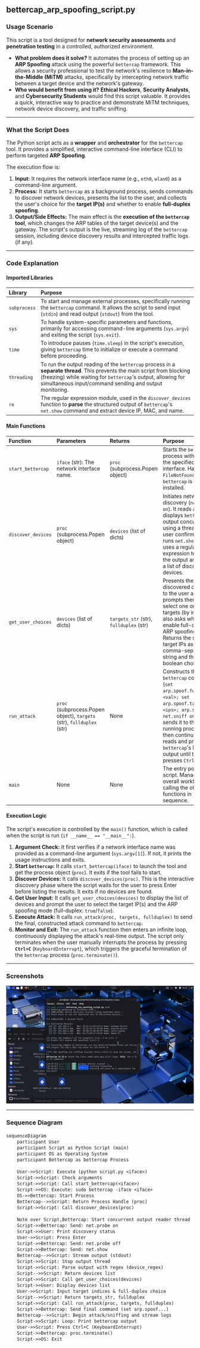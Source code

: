 ## bettercap_arp_spoofing_script.py

### Usage Scenario

This script is a tool designed for **network security assessments** and **penetration testing** in a controlled, authorized environment.

* **What problem does it solve?** It automates the process of setting up an **ARP Spoofing** attack using the powerful `bettercap` framework. This allows a security professional to test the network's resilience to **Man-in-the-Middle (MiTM)** attacks, specifically by intercepting network traffic between a target device and the network's gateway.
* **Who would benefit from using it?** **Ethical Hackers**, **Security Analysts**, and **Cybersecurity Students** would find this script valuable. It provides a quick, interactive way to practice and demonstrate MiTM techniques, network device discovery, and traffic sniffing.

---

### What the Script Does

The Python script acts as a **wrapper** and **orchestrator** for the `bettercap` tool. It provides a simplified, interactive command-line interface (CLI) to perform targeted **ARP Spoofing**.

The execution flow is:

1.  **Input:** It requires the network interface name (e.g., `eth0`, `wlan0`) as a command-line argument.
2.  **Process:** It starts `bettercap` as a background process, sends commands to discover network devices, presents the list to the user, and collects the user's choice for the **target IP(s)** and whether to enable **full-duplex spoofing**.
3.  **Output/Side Effects:** The main effect is the **execution of the `bettercap` tool**, which changes the ARP tables of the target device(s) and the gateway. The script's output is the live, streaming log of the `bettercap` session, including device discovery results and intercepted traffic logs (if any).

---

### Code Explanation

#### Imported Libraries

| Library | Purpose |
| :--- | :--- |
| `subprocess` | To start and manage external processes, specifically running the `bettercap` command. It allows the script to send input (`stdin`) and read output (`stdout`) from the tool. |
| `sys` | To handle system-specific parameters and functions, primarily for accessing command-line arguments (`sys.argv`) and exiting the script (`sys.exit`). |
| `time` | To introduce pauses (`time.sleep`) in the script's execution, giving `bettercap` time to initialize or execute a command before proceeding. |
| `threading` | To run the output reading of the `bettercap` process in a **separate thread**. This prevents the main script from blocking (freezing) while waiting for `bettercap`'s output, allowing for simultaneous input/command sending and output monitoring. |
| `re` | The regular expression module, used in the `discover_devices` function to **parse** the structured output of `bettercap`'s `net.show` command and extract device IP, MAC, and name. |

#### Main Functions

| Function | Parameters | Returns | Purpose |
| :--- | :--- | :--- | :--- |
| `start_bettercap` | `iface` (str): The network interface name. | `proc` (subprocess.Popen object) | Starts the `bettercap` process with `sudo` on the specified interface. Handles `FileNotFoundError` if `bettercap` is not installed. |
| `discover_devices` | `proc` (subprocess.Popen object) | `devices` (list of dicts) | Initiates network discovery (`net.probe on`). It reads and displays `bettercap`'s output concurrently using a thread. After user confirmation, it runs `net.show` and uses a regular expression to parse the output and return a list of discovered devices. |
| `get_user_choices` | `devices` (list of dicts) | `targets_str` (str), `fullduplex` (str) | Presents the discovered devices to the user and prompts them to select one or more targets (by index). It also asks whether to enable full-duplex ARP spoofing. Returns the selected target IPs as a comma-separated string and the boolean choice. |
| `run_attack` | `proc` (subprocess.Popen object), `targets` (str), `fullduplex` (str) | None | Constructs the final `bettercap` command (`set arp.spoof.fullduplex <val>; set arp.spoof.targets <ips>; arp.spoof on; net.sniff on`) and sends it to the running process. It then continuously reads and prints `bettercap`'s live output until the user presses `Ctrl+C`. |
| `main` | None | None | The entry point of the script. Manages the overall workflow by calling the other functions in sequence. |

#### Execution Logic

The script's execution is controlled by the `main()` function, which is called when the script is run (`if __name__ == "__main__":`).

1.  **Argument Check:** It first verifies if a network interface name was provided as a command-line argument (`sys.argv[1]`). If not, it prints the usage instructions and exits.
2.  **Start `bettercap`:** It calls `start_bettercap(iface)` to launch the tool and get the process object (`proc`). It exits if the tool fails to start.
3.  **Discover Devices:** It calls `discover_devices(proc)`. This is the interactive discovery phase where the script waits for the user to press Enter before listing the results. It exits if no devices are found.
4.  **Get User Input:** It calls `get_user_choices(devices)` to display the list of devices and prompt the user to select the target IP(s) and the ARP spoofing mode (full-duplex: `true`/`false`).
5.  **Execute Attack:** It calls `run_attack(proc, targets, fullduplex)` to send the final, constructed attack command to `bettercap`.
6.  **Monitor and Exit:** The `run_attack` function then enters an infinite loop, continuously displaying the attack's real-time output. The script only terminates when the user manually interrupts the process by pressing **`Ctrl+C`** (`KeyboardInterrupt`), which triggers the graceful termination of the `bettercap` process (`proc.terminate()`).

---

### Screenshots

![bettercap_arp_spoofing_script.py running](/imgs/bettercap_arp_spoofing_script.png)

---

### Sequence Diagram

```mermaid
sequenceDiagram
    participant User
    participant Script as Python Script (main)
    participant OS as Operating System
    participant Bettercap as bettercap Process

    User->>Script: Execute (python script.py <iface>)
    Script->>Script: Check arguments
    Script->>Script: Call start_bettercap(<iface>)
    Script->>OS: Execute: sudo bettercap -iface <iface>
    OS->>Bettercap: Start Process
    Bettercap-->>Script: Return Process Handle (proc)
    Script->>Script: Call discover_devices(proc)

    Note over Script,Bettercap: Start concurrent output reader thread
    Script->>Bettercap: Send: net.probe on
    Script->>User: Print discovery status
    User->>Script: Press Enter
    Script->>Bettercap: Send: net.probe off
    Script->>Bettercap: Send: net.show
    Bettercap-->>Script: Stream output (stdout)
    Script->>Script: Stop output thread
    Script->>Script: Parse output with regex (device_regex)
    Script-->>Script: Return devices list
    Script->>Script: Call get_user_choices(devices)
    Script->>User: Display devices list
    User->>Script: Input target indices & full-duplex choice
    Script-->>Script: Return targets_str, fullduplex
    Script->>Script: Call run_attack(proc, targets, fullduplex)
    Script->>Bettercap: Send final command (set arp.spoof...)
    Bettercap-->>Script: Begin attack/sniffing and stream logs
    Script->>Script: Loop: Print bettercap output
    User->>Script: Press Ctrl+C (KeyboardInterrupt)
    Script->>Bettercap: proc.terminate()
    Script->>OS: Exit